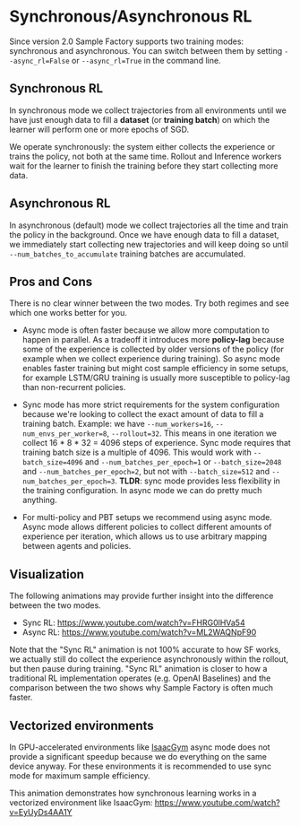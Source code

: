 # Synchronous/Asynchronous RL

Since version 2.0 Sample Factory supports two training modes: synchronous and asynchronous.
You can switch between them by setting `--async_rl=False` or `--async_rl=True` in the command line.

## Synchronous RL

In synchronous mode we collect trajectories from all environments until we have just enough data
to fill a **dataset** (or **training batch**) on which the learner will perform one or more epochs of SGD.

We operate synchronously: the system either collects the experience or trains the policy, not both at the same time.
Rollout and Inference workers wait for the learner to finish the training before they start collecting more data.

## Asynchronous RL

In asynchronous (default) mode we collect trajectories all the time and train the policy in the background.
Once we have enough data to fill a dataset, we immediately start collecting new trajectories and will keep
doing so until `--num_batches_to_accumulate` training batches are accumulated.

## Pros and Cons

There is no clear winner between the two modes. Try both regimes and see which one works better for you.

* Async mode is often faster because we allow more computation to happen in parallel.
As a tradeoff it introduces more **policy-lag** because some of the experience is collected by older versions of the policy
(for example when we collect experience during training). So async mode enables faster training but might cost sample efficiency in some setups, for example 
LSTM/GRU training is usually more susceptible to policy-lag than non-recurrent policies.

* Sync mode has more strict requirements for the system configuration because we're looking
to collect the exact amount of data to fill a training batch.
Example: we have `--num_workers=16`, `--num_envs_per_worker=8`, `--rollout=32`. This means in one iteration
we collect 16 * 8 * 32 = 4096 steps of experience. Sync mode requires that training batch size is a multiple of 4096.
This would work with `--batch_size=4096` and `--num_batches_per_epoch=1` or `--batch_size=2048` and `--num_batches_per_epoch=2`, but
not with `--batch_size=512` and `--num_batches_per_epoch=3`.
**TLDR**: sync mode provides less flexibility in the training configuration. In async mode we can do pretty much anything.

* For multi-policy and PBT setups we recommend using async mode. Async mode allows different policies to collect different
amounts of experience per iteration, which allows us to use arbitrary mapping between agents and policies.

## Visualization

The following animations may provide further insight into the difference between the two modes.

* Sync RL: https://www.youtube.com/watch?v=FHRG0lHVa54
* Async RL: https://www.youtube.com/watch?v=ML2WAQNpF90

Note that the "Sync RL" animation is not 100% accurate to how SF works, we actually still do collect the
experience asynchronously within the rollout, but then pause during training.
"Sync RL" animation is closer to how a traditional RL implementation operates (e.g. OpenAI Baselines) and the comparison
between the two shows why Sample Factory is often much faster.

## Vectorized environments

In GPU-accelerated environments like [IsaacGym](09-environment-integrations/isaacgym.md) async mode does not provide
a significant speedup because we do everything on the same device anyway. For these environments it is recommended to use
sync mode for maximum sample efficiency.

This animation demonstrates how synchronous learning works in a vectorized environment like IsaacGym: https://www.youtube.com/watch?v=EyUyDs4AA1Y
